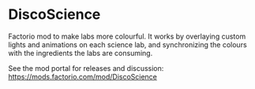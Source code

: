 # DiscoScience
Factorio mod to make labs more colourful. It works by overlaying custom lights and animations on each science lab, and synchronizing the colours with the ingredients the labs are consuming.


See the mod portal for releases and discussion:
https://mods.factorio.com/mod/DiscoScience
